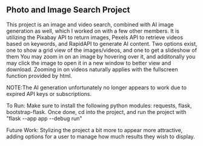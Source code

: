 ## Photo and Image Search Project

This project is an image and video search, combined with AI image generation as well, which I worked on with a few other members.
It is utilizing the Pixabay API to return images, Pexels API to retrieve videos based on keywords, and RapidAPI to generate AI content.
Two options exist, one to show a grid view of the images/videos, and one to get a slideshow of them
You may zoom in on an image by hovering over it, and additonally you may click the image to open it in a new window to better view and download.
Zooming in on videos naturally applies with the fullscreen function provided by html.

NOTE:The AI generation unfortunately no longer appears to work due to expired API keys or subscriptions.

To Run: Make sure to install the following python modules: requests, flask, bootstrap-flask. Once done, cd into the project, and run the project with "flask --app app --debug run"

Future Work: Stylizing the project a bit more to appear more attractive, adding options for a user to manage how much results they wish to display. 
